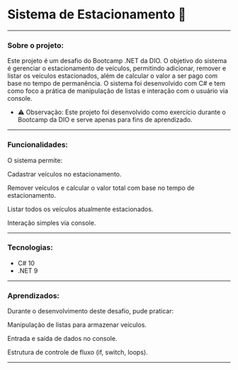# Sistema de Estacionamento 🏁

---

### Sobre o projeto:

Este projeto é um desafio do Bootcamp .NET da DIO. O objetivo do sistema é gerenciar o estacionamento de veículos, permitindo adicionar, remover e listar os veículos estacionados, além de calcular o valor a ser pago com base no tempo de permanência.
O sistema foi desenvolvido com C# e tem como foco a prática de manipulação de listas e interação com o usuário via console.

 - ⚠️ Observação: Este projeto foi desenvolvido como exercício durante o Bootcamp da DIO e serve apenas para fins de aprendizado.

---

### Funcionalidades:

O sistema permite:

Cadastrar veículos no estacionamento.

Remover veículos e calcular o valor total com base no tempo de estacionamento.

Listar todos os veículos atualmente estacionados.

Interação simples via console.

---

### Tecnologias:

 - C# 10
 - .NET 9

---

### Aprendizados:

Durante o desenvolvimento deste desafio, pude praticar:

Manipulação de listas para armazenar veículos.

Entrada e saída de dados no console.

Estrutura de controle de fluxo (if, switch, loops).

---